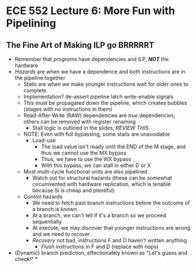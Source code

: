 # ECE 552 Lecture 6: More Fun with Pipelining

## The Fine Art of Making ILP go BRRRRRT

* Remember that *programs* have dependencies and ILP, ***NOT*** the hardware
* *Hazards* are when we have a dependence and both instructions are in the pipeline together
  * Stalls are when we make younger instructions wait for older ones to complete.
  * Implementation? de-assert pipeline latch write-enable signals
  * This must be propagated down the pipeline, which creates bubbles (stages with no instructions in them)
  * Read-After-Write (RAW) dependencies are *true* dependencies, others can be removed with register renaming
    * Stall logic is outlined in the slides, *REVIEW THIS*
  * NOTE: Even with full bypassing, some stalls are unavoidable
    * Load-use
      * The load value isn't ready until the END of the M stage, and thus we cannot use the MX bypass
      * Thus, we have to use the WX bypass
      * With this bypass, we can stall in either D or X
  * Most multi-cycle functional units are also pipelined
    * Watch out for structural hazards (these can be somewhat circumvented with hardware replication, which is tenable because Si is cheap and plentiful)
  * Control hazards
    * We need to fetch past branch instructions before the outcome of a branch is known.
    * At a branch, we can't tell if it's a branch so we proceed sequentially
    * At execute, we may discover that younger instructions are wrong and we need to recover.
    * *Recovery* not bad, instructions F and D haven't written anything
      * *Flush* instructions in F and D (replace with nops)
* (Dynamic) branch prediction, affectionately known as "Let's guess and check!"
  * 